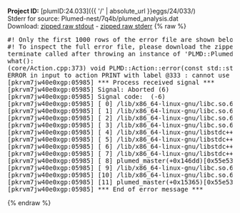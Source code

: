 **Project ID:** [plumID:24.033]({{ '/' | absolute_url }}eggs/24/033/)  
Stderr for source:  Plumed-nest/7q4b/plumed_analysis.dat   
Download: [zipped raw stdout](plumed_analysis.dat.plumed_master.stdout.txt.zip) - [zipped raw stderr](plumed_analysis.dat.plumed_master.stderr.txt.zip) 
{% raw %}
<pre>
#! Only the first 1000 rows of the error file are shown below
#! To inspect the full error file, please download the zipped raw stderr file above
terminate called after throwing an instance of 'PLMD::Plumed::ExceptionError'
what():
(core/Action.cpp:373) void PLMD::Action::error(const std::string&) const
ERROR in input to action PRINT with label @333 : cannot use argument parabeta0_both.struct-1 in input as not all elements are computed
[pkrvm7jw40e0xgp:05985] *** Process received signal ***
[pkrvm7jw40e0xgp:05985] Signal: Aborted (6)
[pkrvm7jw40e0xgp:05985] Signal code:  (-6)
[pkrvm7jw40e0xgp:05985] [ 0] /lib/x86_64-linux-gnu/libc.so.6(+0x45330)[0x7f8db4e45330]
[pkrvm7jw40e0xgp:05985] [ 1] /lib/x86_64-linux-gnu/libc.so.6(pthread_kill+0x11c)[0x7f8db4e9eb2c]
[pkrvm7jw40e0xgp:05985] [ 2] /lib/x86_64-linux-gnu/libc.so.6(gsignal+0x1e)[0x7f8db4e4527e]
[pkrvm7jw40e0xgp:05985] [ 3] /lib/x86_64-linux-gnu/libc.so.6(abort+0xdf)[0x7f8db4e288ff]
[pkrvm7jw40e0xgp:05985] [ 4] /lib/x86_64-linux-gnu/libstdc++.so.6(+0xa5ff5)[0x7f8db52a5ff5]
[pkrvm7jw40e0xgp:05985] [ 5] /lib/x86_64-linux-gnu/libstdc++.so.6(+0xbb0da)[0x7f8db52bb0da]
[pkrvm7jw40e0xgp:05985] [ 6] /lib/x86_64-linux-gnu/libstdc++.so.6(_ZSt10unexpectedv+0x0)[0x7f8db52a5a55]
[pkrvm7jw40e0xgp:05985] [ 7] /lib/x86_64-linux-gnu/libstdc++.so.6(+0xa5a6f)[0x7f8db52a5a6f]
[pkrvm7jw40e0xgp:05985] [ 8] plumed_master(+0x146dd)[0x55e531f1e6dd]
[pkrvm7jw40e0xgp:05985] [ 9] /lib/x86_64-linux-gnu/libc.so.6(+0x2a1ca)[0x7f8db4e2a1ca]
[pkrvm7jw40e0xgp:05985] [10] /lib/x86_64-linux-gnu/libc.so.6(__libc_start_main+0x8b)[0x7f8db4e2a28b]
[pkrvm7jw40e0xgp:05985] [11] plumed_master(+0x15365)[0x55e531f1f365]
[pkrvm7jw40e0xgp:05985] *** End of error message ***
</pre>
{% endraw %}
